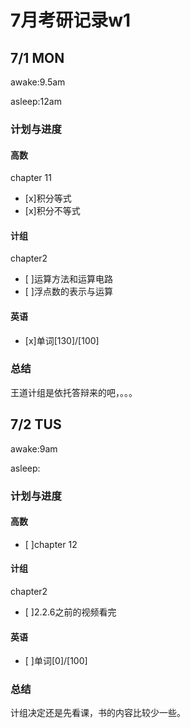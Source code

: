 # 7月考研记录w1


## 7/1 MON
awake:9.5am

asleep:12am

### 计划与进度
#### 高数
chapter 11
- [x]积分等式
- [x]积分不等式

#### 计组
chapter2
- [ ]运算方法和运算电路
- [ ]浮点数的表示与运算

#### 英语
- [x]单词[130]/[100] 

### 总结
王道计组是依托答辩来的吧，。。。

## 7/2 TUS
awake:9am

asleep:
### 计划与进度
#### 高数
- [ ]chapter 12

#### 计组
chapter2
- [ ]2.2.6之前的视频看完

#### 英语
- [ ]单词[0]/[100] 

### 总结
计组决定还是先看课，书的内容比较少一些。
